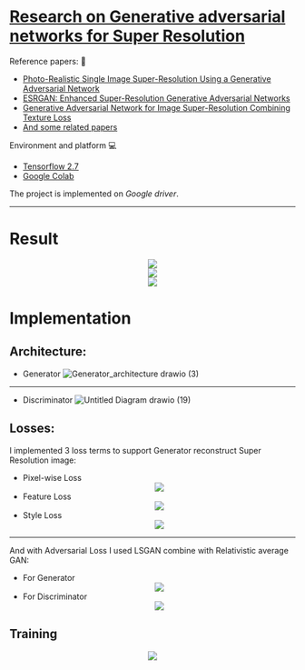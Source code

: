 # [Research on Generative adversarial networks for Super Resolution](https://github.com/dang3tion/Colab-Super_resolution)
Reference papers:
:bookmark_tabs:
* [Photo-Realistic Single Image Super-Resolution Using a Generative Adversarial Network](https://arxiv.org/abs/1609.04802)
* [ESRGAN: Enhanced Super-Resolution Generative Adversarial Networks](https://arxiv.org/abs/1809.00219)
* [Generative Adversarial Network for Image
Super-Resolution Combining Texture Loss](https://pdfs.semanticscholar.org/f35f/c5b6237c21f36fc3f00c45dba070e8242c23.pdf)
* [And some related papers](https://github.com/dang3tion/Super-Resolution-Documentary/tree/main/Necessary%20Document)

Environment and platform :computer:
* [Tensorflow 2.7](https://www.tensorflow.org/)
* [Google Colab](https://colab.research.google.com/)

The project is implemented on *Google driver*.
****
# Result
<div align="center"><img src="https://user-images.githubusercontent.com/65795540/157159117-746ec97e-1c8f-46a5-af08-fd75b7384400.png" /></div>
<div align="center"><img src="https://user-images.githubusercontent.com/65795540/157159241-47a06427-971c-4941-9878-4486312222d6.png" /></div>
<div align="center"><img src="https://user-images.githubusercontent.com/65795540/157159279-5437da3b-275a-4f48-9fe1-12203d494fad.png" /></div>

# Implementation
## Architecture:
* Generator ![Generator_architecture drawio (3)](https://user-images.githubusercontent.com/65795540/157160094-052d634d-8cd3-4bce-9fa9-dbd78326452c.png)
****
* Discriminator ![Untitled Diagram drawio (19)](https://user-images.githubusercontent.com/65795540/157160143-6120ab37-76ed-4d26-ac65-5147e0eb1cc9.png)
## Losses:
I implemented 3 loss terms to support Generator reconstruct Super Resolution image:
* Pixel-wise Loss <div align="center"><img src="https://user-images.githubusercontent.com/65795540/157160693-91454525-5ada-43d0-ad14-5d614952ba4f.png" /></div>
* Feature Loss <div align="center"><img src="https://user-images.githubusercontent.com/65795540/157160736-6d120d19-74be-420e-8d49-9c439bff8aab.png" /></div>
* Style Loss <div align="center"><img src="https://user-images.githubusercontent.com/65795540/157160776-d33d4261-059f-46cf-a996-4d28eb855796.png" /></div>
****

And with Adversarial Loss I used LSGAN combine with Relativistic average GAN:
* For Generator <div align="center"><img src="https://user-images.githubusercontent.com/65795540/157160928-24f85c65-2821-47d1-ac63-988d9e3df9c7.png" /></div>
* For Discriminator <div align="center"><img src="https://user-images.githubusercontent.com/65795540/157160963-bab6474a-ab60-4c5f-9bb9-6c927b020963.png" /></div>
## Training
<div align="center"><img src="https://user-images.githubusercontent.com/65795540/157162499-7cd8ee32-b6cb-4403-ae7e-cc478979feba.png" /></div>






